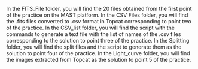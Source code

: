 In the FITS_File folder, you will find the 20 files obtained from the first point of the practice on the MAST platform.
In the CSV Files folder, you will find the .fits files converted to .csv format in Topcat corresponding to point two of the practice.
In the CSV_list folder, you will find the script with the commands to generate a text file with the list of names of the .csv files corresponding to the solution to point three of the practice.
In the Splitting folder, you will find the split files and the script to generate them as the solution to point four of the practice.
In the Light_curve folder, you will find the images extracted from Topcat as the solution to point 5 of the practice.

